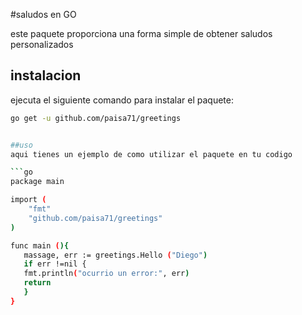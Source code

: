 #saludos en GO
 
 este paquete proporciona una forma simple de obtener saludos personalizados 

 ## instalacion
 ejecuta el siguiente comando para instalar el paquete:
 ```bash
 go get -u github.com/paisa71/greetings


 ##uso
 aqui tienes un ejemplo de como utilizar el paquete en tu codigo

 ```go
 package main

 import (
     "fmt"
     "github.com/paisa71/greetings"
)

func main (){
    massage, err := greetings.Hello ("Diego")
    if err !=nil {
    fmt.println("ocurrio un error:", err)
    return
    }
}